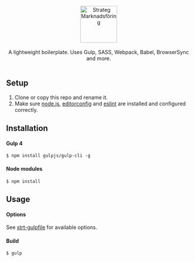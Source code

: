 <p align="center">
  <a href="http://strateg.se" target="_blank"><img src="https://avatars1.githubusercontent.com/u/1138008?v=3&s=200" alt="Strateg Marknadsföring" width="100"></a>
  <br><br>
  A lightweight boilerplate. Uses Gulp, SASS, Webpack, Babel, BrowserSync and more.
  <br><br>
</p>

## Setup
1. Clone or copy this repo and rename it.
2. Make sure [node.js](https://nodejs.org/en/), [editorconfig](http://editorconfig.org/) and [eslint](http://eslint.org/) are installed and configured correctly.

## Installation

#### Gulp 4
```
$ npm install gulpjs/gulp-cli -g
```

#### Node modules
```
$ npm install
```

## Usage 

#### Options
See [strt-gulpfile](https://github.com/strt/strt-gulpfile) for available options.

#### Build

```
$ gulp
```
